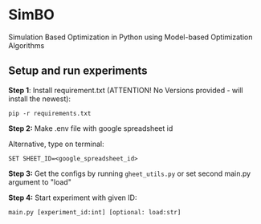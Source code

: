 # SimBO
Simulation Based Optimization in Python using Model-based Optimization Algorithms

## Setup and run experiments

**Step 1**: Install requirement.txt (ATTENTION! No Versions provided - will install the newest):

```
pip -r requirements.txt
```

**Step 2:** Make .env file with google spreadsheet id

Alternative, type on terminal:

```
SET SHEET_ID=<google_spreadsheet_id>
```

**Step 3:** Get the configs by running `gheet_utils.py` or set second main.py argument to "load"

**Step 4:** Start experiment with given ID:

```
main.py [experiment_id:int] [optional: load:str]
```
